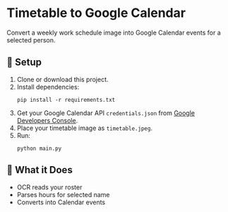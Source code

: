 # Timetable to Google Calendar

Convert a weekly work schedule image into Google Calendar events for a selected person.

## 🔧 Setup

1. Clone or download this project.
2. Install dependencies:
   ```
   pip install -r requirements.txt
   ```
3. Get your Google Calendar API `credentials.json` from [Google Developers Console](https://developers.google.com/calendar/quickstart/python).
4. Place your timetable image as `timetable.jpeg`.
5. Run:
   ```
   python main.py
   ```

## 🧠 What it Does
- OCR reads your roster
- Parses hours for selected name
- Converts into Calendar events

